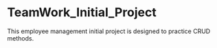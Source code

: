 # TeamWork_Initial_Project
This employee management initial project is designed to practice CRUD methods.
